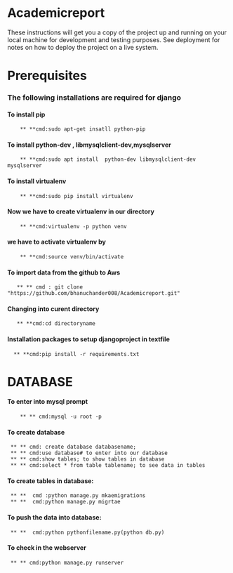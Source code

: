 # Academicreport
These instructions will get you a copy of the project up and running on your local machine for development and testing purposes. See deployment for notes on how to deploy the project on a live system.

# Prerequisites
 ### The following installations are required  for django      
   #### To install pip
        ** **cmd:sudo apt-get insatll python-pip
   #### To install python-dev , libmysqlclient-dev,mysqlserver
        ** **cmd:sudo apt install  python-dev libmysqlclient-dev mysqlserver
   #### To install virtualenv
        ** **cmd:sudo pip install virtualenv 
   #### Now we have to create virtualenv in our directory
        ** **cmd:virtualenv -p python venv
   #### we have to activate virtualenv by
        ** **cmd:source venv/bin/activate
   #### To import data from the github to  Aws
       ** ** cmd : git clone "https://github.com/bhanuchander008/Academicreport.git"
   #### Changing into curent directory
       ** **cmd:cd directoryname
  #### Installation packages to setup djangoproject in textfile
      ** **cmd:pip install -r requirements.txt
  
# DATABASE
   #### To enter into mysql prompt
        ** ** cmd:mysql -u root -p
   #### To create database
     ** ** cmd: create database databasename;
     ** ** cmd:use database# to enter into our database
     ** ** cmd:show tables; to show tables in database
     ** ** cmd:select * from table tablename; to see data in tables
  
   #### To create tables in database:
     ** **  cmd :python manage.py mkaemigrations
     ** **  cmd:python manage.py migrtae
  #### To push the data into database:
     ** **  cmd:python pythonfilename.py(python db.py)
     
  #### To check in the webserver
     ** ** cmd:python manage.py runserver
